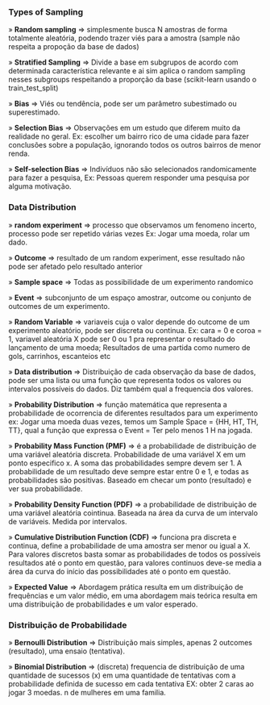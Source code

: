 ### Types of Sampling

» **Random sampling** => simplesmente busca N amostras de forma totalmente aleatória, podendo trazer viés para a amostra (sample não respeita a propoção da base de dados)

» **Stratified Sampling** => Divide a base em subgrupos de acordo com determinada característica relevante e ai sim aplica o random sampling nesses subgroups respeitando a proporção da base (scikit-learn usando o train_test_split)

» **Bias** => Viés ou tendência, pode ser um parâmetro subestimado ou superestimado.

» **Selection Bias** => Observações em um estudo que diferem muito da realidade no geral. Ex: escolher um bairro rico de uma cidade para fazer conclusões sobre a população, ignorando todos os outros bairros de menor renda.

» **Self-selection Bias** => Indivíduos não são selecionados randomicamente para fazer a pesquisa, Ex: Pessoas querem responder uma pesquisa por alguma motivação.


### Data Distribution

» **random experiment** => processo que observamos um fenomeno incerto, processo pode ser repetido várias vezes Ex: Jogar uma moeda, rolar um dado.

» **Outcome** => resultado de um random experiment, esse resultado não pode ser afetado pelo resultado anterior 

» **Sample space** => Todas as possibilidade de um experimento randomico 

» **Event** => subconjunto de um espaço amostrar, outcome ou conjunto de outcomes de um experimento.

» **Random Variable** => variaveis cuja o valor depende do outcome de um experimento aleatório, pode ser discreta ou continua. Ex: cara = 0 e coroa = 1, variavel aleatória X pode ser 0 ou 1 pra representar o resultado do lançamento de uma moeda; Resultados de uma partida como numero de gols, carrinhos, escanteios etc

» **Data distribution** => Distribuição de cada observação da base de dados, pode ser uma lista ou uma função que representa todos os valores ou intervalos possíveis do dados. Diz também qual a frequencia dos valores.

» **Probability Distribution** => função matemática que representa a probabilidade de ocorrencia de diferentes resultados para um experimento ex: Jogar uma moeda duas vezes, temos um Sample Space = {HH, HT, TH, TT}, qual a função que expressa o Event = Ter pelo menos 1 H na jogada.

» **Probability Mass Function (PMF)** => é a probabilidade de distribuição de uma variável aleatória discreta. Probabilidade de uma variável X em um ponto especifico x. A soma das probabilidades sempre devem ser 1. A probabilidade de um resultado deve sempre estar entre 0 e 1, e todas as probabilidades são positivas. Baseado em checar um ponto (resultado) e ver sua probabilidade.

» **Probability Density Function (PDF)** =>  a probabilidade de distribuição de uma variável aleatória cointinua. Baseada na área da curva de um intervalo de variáveis. Medida por intervalos.

» **Cumulative Distribution Function (CDF)** => funciona pra discreta e continua, define a probabilidade de uma amostra ser menor ou igual a X. Para valores discretos basta somar as probabilidades de todos os possíveis resultados até o ponto em questão, para valores continuos deve-se media a área da curva do início das possibilidades até o ponto em questão.

» **Expected Value** => Abordagem prática resulta em um distribuição de frequências e um valor médio, em uma abordagem mais teórica resulta em uma distribuição de probabilidades e um valor esperado.


### Distribuição de Probabilidade

» **Bernoulli Distribution** => Distribuição mais simples, apenas 2 outcomes (resultado), uma ensaio (tentativa).

» **Binomial Distribution** => (discreta) frequencia de distribuição de uma quantidade de sucessos (x) em uma quantidade de tentativas com a probabilidade definida de sucesso em cada tentativa EX: obter 2 caras ao jogar 3 moedas. n de mulheres em uma familia.
